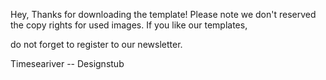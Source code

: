 Hey, Thanks for downloading the template! Please note we don't reserved the copy rights for used images.
If you like our templates, 

do not forget to register to our newsletter.

Timeseariver
-- Designstub

